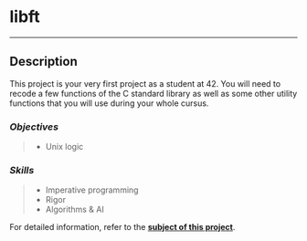 # **libft**
_______

## **Description**

This project is your very first project as a student at 42. You will need to recode a few functions of the C standard library as well as some other utility functions that you will use during your whole cursus.

### *Objectives*  
> + Unix logic

### *Skills*
> + Imperative programming
> + Rigor
> + Algorithms & AI

For detailed information, refer to the [**subject of this project**](https://github.com/CherdantsevIlya/libft/blob/master/en.subject.pdf).
